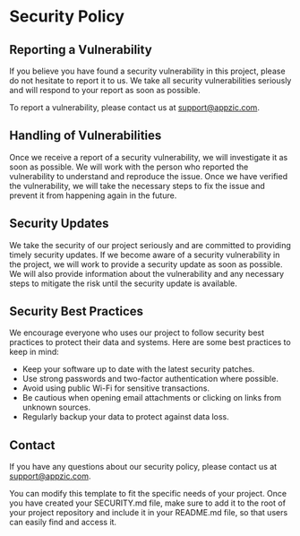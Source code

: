 # Security Policy

## Reporting a Vulnerability

If you believe you have found a security vulnerability in this project, please do not hesitate to report it to us. We take all security vulnerabilities seriously and will respond to your report as soon as possible.

To report a vulnerability, please contact us at support@appzic.com.

## Handling of Vulnerabilities

Once we receive a report of a security vulnerability, we will investigate it as soon as possible. We will work with the person who reported the vulnerability to understand and reproduce the issue. Once we have verified the vulnerability, we will take the necessary steps to fix the issue and prevent it from happening again in the future.

## Security Updates

We take the security of our project seriously and are committed to providing timely security updates. If we become aware of a security vulnerability in the project, we will work to provide a security update as soon as possible. We will also provide information about the vulnerability and any necessary steps to mitigate the risk until the security update is available.

## Security Best Practices

We encourage everyone who uses our project to follow security best practices to protect their data and systems. Here are some best practices to keep in mind:

- Keep your software up to date with the latest security patches.
- Use strong passwords and two-factor authentication where possible.
- Avoid using public Wi-Fi for sensitive transactions.
- Be cautious when opening email attachments or clicking on links from unknown sources.
- Regularly backup your data to protect against data loss.

## Contact

If you have any questions about our security policy, please contact us at support@appzic.com.

You can modify this template to fit the specific needs of your project. Once you have created your SECURITY.md file, make sure to add it to the root of your project repository and include it in your README.md file, so that users can easily find and access it.